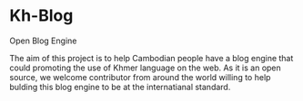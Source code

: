 # Kh-Blog
Open Blog Engine 

The aim of this project is to help Cambodian people have a blog engine that could promoting the use of Khmer language on the web. 
As it is an open source, we welcome contributor from around the world willing to help bulding this blog engine to be at the internatianal standard.

